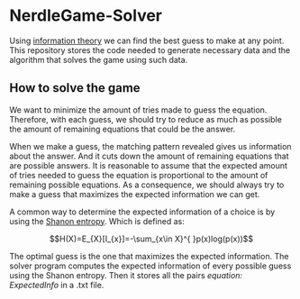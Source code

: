 # NerdleGame-Solver
Using [information theory](https://en.wikipedia.org/wiki/Information_theory) we can find the best guess to make at any point. This repository stores the code needed to generate necessary data and the algorithm that solves the game using such data.

## How to solve the game
We want to minimize the amount of tries made to guess the equation. Therefore, with each guess, we should try to reduce as much as possible the amount of remaining equations that could be the answer.

When we make a guess, the matching pattern revealed gives us information about the answer. And it cuts down the amount of remaining equations that are possible answers. It is reasonable to assume that the expected amount of tries needed to guess the equation is proportional to the amount of remaining possible equations. As a consequence, we should always try to make a guess that maximizes the expected information we can get.

A common way to determine the expected information of a choice is by using the [Shanon entropy](https://en.wikipedia.org/wiki/Entropy_(information_theory)). Which is defined as:

$$H(X)=E_{X}[I_{x}]=-\sum_{x\in X}^{ }p(x)log(p(x))$$

The optimal guess is the one that maximizes the expected information. The solver program computes the expected information of every possible guess using the Shanon entropy. Then it stores all the pairs *equation: ExpectedInfo* in a .txt file.